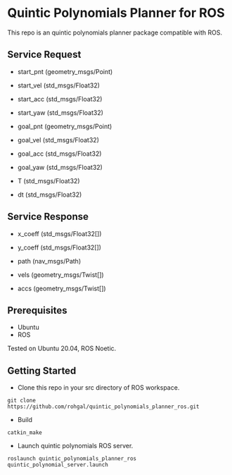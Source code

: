 # Quintic Polynomials Planner for ROS
This repo is an quintic polynomials planner package compatible with ROS.

## Service Request
- start_pnt (geometry_msgs/Point)

- start_vel (std_msgs/Float32)

- start_acc (std_msgs/Float32)

- start_yaw (std_msgs/Float32)

- goal_pnt (geometry_msgs/Point)

- goal_vel (std_msgs/Float32)

- goal_acc (std_msgs/Float32)

- goal_yaw (std_msgs/Float32)

- T (std_msgs/Float32)

- dt (std_msgs/Float32)

## Service Response
- x_coeff (std_msgs/Float32[])

- y_coeff (std_msgs/Float32[])

- path (nav_msgs/Path)

- vels (geometry_msgs/Twist[])

- accs (geometry_msgs/Twist[])

## Prerequisites
- Ubuntu
- ROS

Tested on Ubuntu 20.04, ROS Noetic.
## Getting Started
- Clone this repo in your src directory of ROS workspace.
```
git clone https://github.com/rohgal/quintic_polynomials_planner_ros.git
```
- Build
```
catkin_make
```
- Launch quintic polynomials ROS server.
```
roslaunch quintic_polynomials_planner_ros quintic_polynomial_server.launch
```
